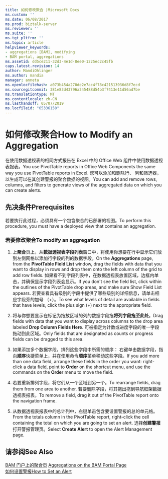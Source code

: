 ```yaml
---
title: 如何修改聚合 |Microsoft Docs
ms.custom: ''
ms.date: 06/08/2017
ms.prod: biztalk-server
ms.reviewer: ''
ms.suite: ''
ms.tgt_pltfrm: ''
ms.topic: article
helpviewer_keywords:
- aggregations [BAM], modifying
- BAM portal, aggregations
ms.assetid: dd5ce211-32d3-4e1d-8ee0-1225ec2c45fb
caps.latest.revision: 14
author: MandiOhlinger
ms.author: mandia
manager: anneta
ms.openlocfilehash: a073b454a270de2e7ac4f78c421513936d8f7ecd
ms.sourcegitcommit: 381e83d43796a345488d54b3f7413e11d56ad7be
ms.translationtype: MT
ms.contentlocale: zh-CN
ms.lasthandoff: 05/07/2019
ms.locfileid: "65336150"
---
```

# <a name="how-to-modify-an-aggregation"></a><span data-ttu-id="71b9d-102">如何修改聚合</span><span class="sxs-lookup"><span data-stu-id="71b9d-102">How to Modify an Aggregation</span></span>
<span data-ttu-id="71b9d-103">在使用数据透视表的相同方式报告在 Excel 中的 Office Web 组件中使用数据透视表报表。</span><span class="sxs-lookup"><span data-stu-id="71b9d-103">You use PivotTable reports in Office Web Components the same way you use PivotTable reports in Excel.</span></span> <span data-ttu-id="71b9d-104">您可以添加和删除行、 列和筛选器，以生成可以在其创建警报的聚合数据的视图。</span><span class="sxs-lookup"><span data-stu-id="71b9d-104">You can add and remove rows, columns, and filters to generate views of the aggregated data on which you can create alerts.</span></span>  
  
## <a name="prerequisites"></a><span data-ttu-id="71b9d-105">先决条件</span><span class="sxs-lookup"><span data-stu-id="71b9d-105">Prerequisites</span></span>  
 <span data-ttu-id="71b9d-106">若要执行此过程，必须具有一个包含聚合的已部署的视图。</span><span class="sxs-lookup"><span data-stu-id="71b9d-106">To perform this procedure, you must have a deployed view that contains an aggregation.</span></span>  
  
### <a name="to-modify-an-aggregation"></a><span data-ttu-id="71b9d-107">若要修改聚合</span><span class="sxs-lookup"><span data-stu-id="71b9d-107">To modify an aggregation</span></span>  
  
1.  <span data-ttu-id="71b9d-108">上**聚合**页上，从**数据透视表字段列表**窗口中，将使用你想要在行中显示它们放到左侧网格以添加行字段的列的数据字段。</span><span class="sxs-lookup"><span data-stu-id="71b9d-108">On the **Aggregations** page, from the **PivotTable Field List** window, drag the fields with data that you want to display in rows and drop them onto the left column of the grid to add row fields.</span></span> <span data-ttu-id="71b9d-109">如果看不到字段列表中，在数据透视表放置区域，边框内单击，并确保显示字段列表会显示。</span><span class="sxs-lookup"><span data-stu-id="71b9d-109">If you don't see the field list, click within the outlines of the PivotTable drop areas, and make sure Show Field List appears.</span></span> <span data-ttu-id="71b9d-110">若要查看具有级别的字段中提供了哪些级别的详细信息，请单击相应字段旁的加号 （+）。</span><span class="sxs-lookup"><span data-stu-id="71b9d-110">To see what levels of detail are available in fields that have levels, click the plus sign (+) next to the appropriate field.</span></span>  
  
2.  <span data-ttu-id="71b9d-111">将与你想要显示在标记为拖放区域的列的数据字段拖**将列字段拖至此处**。</span><span class="sxs-lookup"><span data-stu-id="71b9d-111">Drag fields with data that you want to display across columns to the drop area labeled **Drop Column Fields Here**.</span></span> <span data-ttu-id="71b9d-112">可被指定为计数或进度字段的唯一字段拖动到此区域。</span><span class="sxs-lookup"><span data-stu-id="71b9d-112">Only fields that are designated as counts or progress fields can be dragged to this area.</span></span>  
  
3.  <span data-ttu-id="71b9d-113">如果添加多个数据字段，排列这些字段中所需的顺序： 右键单击数据字段，指向**顺序**快捷菜单上，并在使用命令**顺序**菜单移动这些字段。</span><span class="sxs-lookup"><span data-stu-id="71b9d-113">If you add more than one data field, arrange these fields in the order you want: right-click a data field, point to **Order** on the shortcut menu, and use the commands on the **Order** menu to move the field.</span></span>  
  
4.  <span data-ttu-id="71b9d-114">若要重新排列字段，将它们从一个区域到另一个。</span><span class="sxs-lookup"><span data-stu-id="71b9d-114">To rearrange fields, drag them from one area to another.</span></span> <span data-ttu-id="71b9d-115">若要删除字段，将其拖出拖到导航框架数据透视表报表。</span><span class="sxs-lookup"><span data-stu-id="71b9d-115">To remove a field, drag it out of the PivotTable report onto the navigation frame.</span></span>  
  
5.  <span data-ttu-id="71b9d-116">从数据透视表报表中的总计列中，右键单击包含要设置警报的总的单元格。</span><span class="sxs-lookup"><span data-stu-id="71b9d-116">From the totals column in the PivotTable report, right-click the cell containing the total on which you are going to set an alert.</span></span> <span data-ttu-id="71b9d-117">选择**创建警报**打开警报管理页。</span><span class="sxs-lookup"><span data-stu-id="71b9d-117">Select **Create Alert** to open the Alert Management page.</span></span>  
  
## <a name="see-also"></a><span data-ttu-id="71b9d-118">请参阅</span><span class="sxs-lookup"><span data-stu-id="71b9d-118">See Also</span></span>  
 <span data-ttu-id="71b9d-119">[BAM 门户上的聚合页](../core/aggregations-on-the-bam-portal-page.md) </span><span class="sxs-lookup"><span data-stu-id="71b9d-119">[Aggregations on the BAM Portal Page](../core/aggregations-on-the-bam-portal-page.md) </span></span>  
 [<span data-ttu-id="71b9d-120">如何设置警报</span><span class="sxs-lookup"><span data-stu-id="71b9d-120">How to Set an Alert</span></span>](../core/how-to-set-an-alert.md)